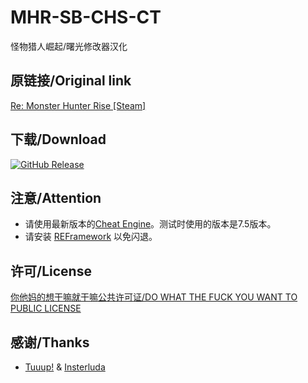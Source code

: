 # MHR-SB-CHS-CT
怪物猎人崛起/曙光修改器汉化

## 原链接/Original link
[Re: Monster Hunter Rise [Steam]](https://fearlessrevolution.com/viewtopic.php?p=232011#p232011)

## 下载/Download
[![GitHub Release](https://img.shields.io/github/actions/workflow/status/SummonHIM/MHR-SB-CHS-CT/translate.yml?label=GitHub%20Release&style=for-the-badge)](https://github.com/SummonHIM/MHR-SB-CHS-CT/releases/latest)

## 注意/Attention
- 请使用最新版本的[Cheat Engine](https://www.cheatengine.org/)。测试时使用的版本是7.5版本。
- 请安装 [REFramework](https://www.nexusmods.com/monsterhunterrise/mods/26) 以免闪退。

## 许可/License
[你他妈的想干嘛就干嘛公共许可证/DO WHAT THE FUCK YOU WANT TO PUBLIC LICENSE](/LICENSE)

## 感谢/Thanks
- [Tuuup!](https://fearlessrevolution.com/memberlist.php?mode=viewprofile&u=50082&sid=eaf54ddeb8ea9d5b8748e9e15998ff35) & [Insterluda](https://fearlessrevolution.com/memberlist.php?mode=viewprofile&u=34468)
